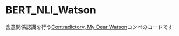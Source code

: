 # BERT_NLI_Watson
含意関係認識を行う[Contradictory, My Dear Watson](https://www.kaggle.com/competitions/contradictory-my-dear-watson/overview)コンペのコードです
